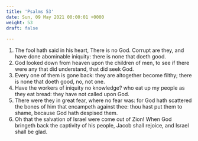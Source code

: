 ```yaml
---
title: 'Psalms 53'
date: Sun, 09 May 2021 00:00:01 +0000
weight: 53
draft: false
  
---
```


1. The fool hath said in his heart, There is no God. Corrupt are they, and have done abominable iniquity: there is none that doeth good.
2. God looked down from heaven upon the children of men, to see if there were any that did understand, that did seek God.
3. Every one of them is gone back: they are altogether become filthy; there is none that doeth good, no, not one.
4. Have the workers of iniquity no knowledge? who eat up my people as they eat bread: they have not called upon God.
5. There were they in great fear, where no fear was: for God hath scattered the bones of him that encampeth against thee: thou hast put them to shame, because God hath despised them.
6. Oh that the salvation of Israel were come out of Zion! When God bringeth back the captivity of his people, Jacob shall rejoice, and Israel shall be glad.
